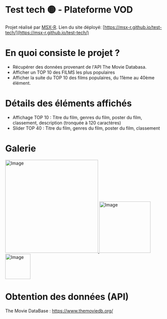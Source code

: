 # Test tech 🟡 - Plateforme VOD

Projet réalisé par [MSX-R](https://github.com/MSX-R "lien github profile").
Lien du site déployé: [https://msx-r.github.io/test-tech/](https://msx-r.github.io/test-tech/)

# En quoi consiste le projet ?

- Récupérer des données provenant de l'API The Movie Databasa.
- Afficher un TOP 10 des FILMS les plus populaires
- Afficher la suite du TOP 10 des films populaires, du 11ème au 40ème élément.

# Détails des éléments affichés

- Affichage TOP 10 : Titre du film, genres du film, poster du film, classement, description (tronquée à 120 caractères)
- Slider TOP 40 : Titre du film, genres du film, poster du film, classement

# Galerie

<a href="https://msx-r.github.io/test-tech/" ><img src="https://i.goopics.net/gm9oas.png" alt="Image" style="width:295px"> <img src="https://i.goopics.net/y4yv2e.png" alt="Image" style="width:163px"> <img src="https://i.goopics.net/g3924m.png" alt="Image" style="width:80px">  
</a>

# Obtention des données (API)

The Movie DataBase : https://www.themoviedb.org/
